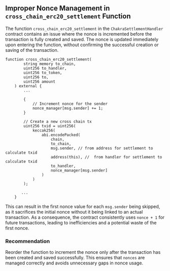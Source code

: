 ## Improper Nonce Management in ``cross_chain_erc20_settlement`` Function
The function ``cross_chain_erc20_settlement`` in the ``ChakraSettlementHandler`` contract contains an issue where the nonce is incremented before the transaction is fully created and saved. The nonce is updated immediately upon entering the function, without confirming the successful creation or saving of the transaction.
```solidity
function cross_chain_erc20_settlement(
        string memory to_chain,
        uint256 to_handler,
        uint256 to_token,
        uint256 to,
        uint256 amount
    ) external {
        ...

        {
            // Increment nonce for the sender
            nonce_manager[msg.sender] += 1;
        }

        // Create a new cross chain tx
        uint256 txid = uint256(
            keccak256(
                abi.encodePacked(
                    chain,
                    to_chain,
                    msg.sender, // from address for settlement to calculate txid
                    address(this), //  from handler for settlement to calculate txid
                    to_handler,
                    nonce_manager[msg.sender]
                )
            )
        );

       ...
    }
```
This can result in the first nonce value for each ``msg.sender`` being skipped, as it sacrifices the initial nonce without it being linked to an actual transaction. As a consequence, the contract consistently uses ``nonce + 1`` for future transactions, leading to inefficiencies and a potential waste of the first nonce.

### Recommendation
Reorder the function to increment the nonce only after the transaction has been created and saved successfully. This ensures that ``nonces`` are managed correctly and avoids unnecessary gaps in nonce usage.